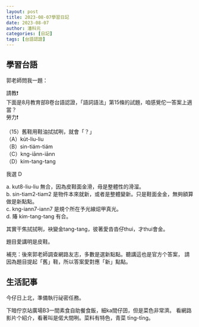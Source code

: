 ```yaml
---
layout: post
title: 2023-08-07學習日記
date: 2023-08-07
author: 潘科元
categories: [日記]
tags: [台語認證]
---
```

## 學習台語

郭老師問我一題：

請教❗️  
下面是8月教育部B卷台語認證，「語詞語法」第15條的試題，咱感覺佗一答案上適當？  
勞力❗️

（15）舊鞋用鞋油拭拭咧，就會「？」  
（A）ku̍t-liu-liu  
（B）sin-tiám-tiám  
（C）kng-iānn-iānn  
（D）kim-tang-tang

我選 D

a. kut8-liu-liu 無合，因為皮鞋面金滑，毋是整體性的滑溜。  
b. sin-tiam2-tiam2 是物件本來就新，或者是整體變新。只是鞋面金金，無夠額算做是新點點。  
c. kng-iann7-iann7 是規个所在予光線炤甲真光。  
d. 賰 kim-tang-tang 有合。

其實干焦拭拭咧，袂變金tang-tang，彼著愛沓沓仔thui，才thui會金。

題目愛講明是皮鞋。

補充：後來郭老師調查網路友志，多數是選新點點。聽講這也是官方个答案，
請因為題目提起「舊」鞋，所以答案愛對應「新」點點。

## 生活記事

今仔日上北，準備執行祕密任務。

下暗佇京站廣場B3一間素食自助餐食飯，細ka間仔囝，但是菜色非常濟。
看網路影片个紹介，看著叫是偌大間咧。菜料有特色，青菜 tīng-tīng。
